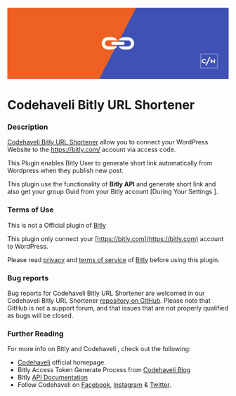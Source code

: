 
<p align="center">
  <img src="sc/banner-1544x500.png?raw=true">
</p>

# Codehaveli Bitly URL Shortener 

### Description

[Codehaveli Bitly URL Shortener](https://wordpress.org/plugins/codehaveli-bitly-url-shortener/) allow you to connect your WordPress Website to the https://bitly.com/ account via access code.

This Plugin enables Bitly User to generate short link automatically from Wordpress when they publish new post. 

This plugin use the functionality of **Bitly API** and generate short link and also get your group Guid from your Bitly account [During Your Settings ].




### Terms of Use 

This is not a Official plugin of [Bitly](https://bitly.com)

This plugin only connect your [https://bitly.com](https://bitly.com) account to WordPress.

Please read [privacy](https://bitly.com/pages/privacy) and [terms of service](https://bitly.com/pages/terms-of-service) of [Bitly](https://bitly.com) before using this plugin.



### Bug reports

Bug reports for Codehaveli Bitly URL Shortener are welcomed in our Codehaveli Bitly URL Shortener [repository on GitHub](https://github.com/codehaveli/codehaveli-bitly-url-shortener). Please note that GitHub is not a support forum, and that issues that are not properly qualified as bugs will be closed.

### Further Reading

For more info on Bitly and Codehaveli , check out the following:

* [Codehaveli](https://bit.ly/2A8QyGt) official homepage.
* Bitly Access Token Generate Process from [Codehaveli Blog](https://bit.ly/2X1Hvjz)
* Bitly [API Documentation](https://bitly.is/2XxT9BN) 
* Follow Codehaveli on [Facebook](https://www.facebook.com/codehaveli), [Instagram](https://www.instagram.com/codehaveli/) & [Twitter](https://twitter.com/codehaveli).


